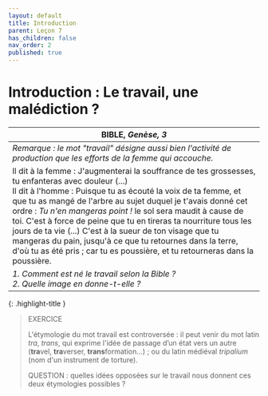 ```yaml
---
layout: default
title: Introduction
parent: Leçon 7
has_children: false
nav_order: 2
published: true
---
```

# Introduction : Le travail, une malédiction ?

| **BIBLE**, *Genèse, 3*                   |
| ------------------------------------------------------------ |
| *Remarque : le mot "travail" désigne aussi bien l'activité de production que les efforts de la femme qui accouche.* |
| Il dit à la femme : J'augmenterai la souffrance de tes grossesses, tu enfanteras avec douleur (...)<br/> Il dit à l'homme : Puisque tu as écouté la voix de ta femme, et que tu as mangé de l'arbre au sujet duquel je t'avais donné cet ordre : *Tu n'en mangeras point !* le sol sera maudit à cause de toi. C'est à force de peine que tu en tireras ta nourriture tous les jours de ta vie (...) C'est à la sueur de ton visage que tu mangeras du pain, jusqu'à ce que tu retournes dans la terre, d'où tu as été pris ; car tu es poussière, et tu retourneras dans la poussière. |
| *1. Comment est né le travail selon la Bible ? <br> 2. Quelle image en donne-t-elle ?* |

{: .highlight-title }
> EXERCICE
>
> L'étymologie du mot travail est controversée : il peut venir du mot latin *tra*, *trans*, qui exprime l'idée de passage d’un état vers un autre (**tra**vel, **tra**verser, **trans**formation...) ; ou du latin médiéval *tripalium* (nom d'un instrument de torture).
>
> QUESTION : quelles idées opposées sur le travail nous donnent ces deux étymologies possibles ?


